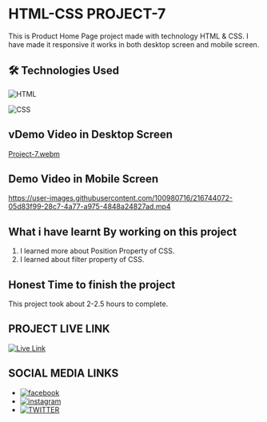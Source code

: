 # HTML-CSS PROJECT-7

This is Product Home Page project made with technology HTML & CSS. I have made it responsive it works in both desktop screen and mobile screen.


## 🛠 Technologies Used
![HTML](https://img.shields.io/badge/HTML5-E34F26?style=for-the-badge&logo=html5&logoColor=white)

![CSS](https://img.shields.io/badge/CSS3-1572B6?style=for-the-badge&logo=css3&logoColor=white)

## vDemo Video in Desktop Screen

[Project-7.webm](https://user-images.githubusercontent.com/100980716/216743961-5d306d8b-0e74-41b6-a358-97ae465e55da.webm)

## Demo Video in Mobile Screen

https://user-images.githubusercontent.com/100980716/216744072-05d83f99-28c7-4a77-a975-4848a24827ad.mp4

## What i have learnt By working on this project
1. I learned more about Position Property of CSS.
2. I learned about filter property of CSS.

## Honest Time to finish the project

This project took about 2-2.5 hours to complete.

## PROJECT LIVE LINK

<a href="https://html-css-project07.netlify.app/" target="_blank">![Live Link](https://img.shields.io/badge/Live-Link-green)</a>

## SOCIAL MEDIA LINKS
- [![facebook](https://img.shields.io/badge/Facebook-0A66C2?style=for-the-badge&logo=facebook&logoColor=white)](https://www.facebook.com/vivekranjan0144/)
- [![instagram](https://img.shields.io/badge/Instagram-E4405F?style=for-the-badge&logo=instagram&logoColor=white)](https://www.instagram.com/vivekranjan0144/)
- [![TWITTER](https://img.shields.io/badge/Twitter-1DA1F2?style=for-the-badge&logo=twitter&logoColor=white)](https://twitter.com/vivekranjan0144?lang=en)

